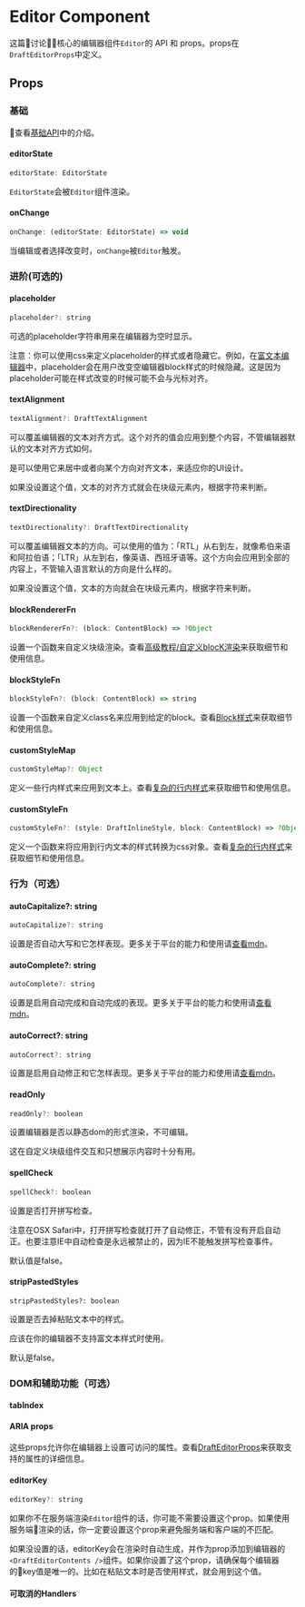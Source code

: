 # Editor Component

这篇讨论核心的编辑器组件`Editor`的 API 和 props。props在`DraftEditorProps`中定义。

## Props

### 基础

查看[基础API](../quick-start/api-basics.md)中的介绍。

#### editorState

```javascript
editorState: EditorState
```

`EditorState`会被`Editor`组件渲染。

#### onChange

```javascript
onChange: (editorState: EditorState) => void
```

当编辑或者选择改变时，`onChange`被`Editor`触发。

### 进阶(可选的)

#### placeholder

```javascript
placeholder?: string
```

可选的placeholder字符串用来在编辑器为空时显示。

注意：你可以使用css来定义placeholder的样式或者隐藏它。例如，在[富文本编辑器](https://github.com/facebook/draft-js/tree/master/examples/draft-0-10-0/rich)中，placeholder会在用户改变空编辑器block样式的时候隐藏。这是因为placeholder可能在样式改变的时候可能不会与光标对齐。

#### textAlignment

```javascript
textAlignment?: DraftTextAlignment
```

可以覆盖编辑器的文本对齐方式。这个对齐的值会应用到整个内容，不管编辑器默认的文本对齐方式如何。

是可以使用它来居中或者向某个方向对齐文本，来适应你的UI设计。

如果没设置这个值，文本的对齐方式就会在块级元素内，根据字符来判断。

#### textDirectionality

```javascript
textDirectionality?: DraftTextDirectionality
```

可以覆盖编辑器文本的方向。可以使用的值为：「RTL」从右到左，就像希伯来语和阿拉伯语；「LTR」从左到右，像英语、西班牙语等。这个方向会应用到全部的内容上，不管输入语言默认的方向是什么样的。

如果没设置这个值，文本的方向就会在块级元素内，根据字符来判断。

#### blockRendererFn

```javascript
blockRendererFn?: (block: ContentBlock) => ?Object
```

设置一个函数来自定义块级渲染。查看[高级教程/自定义blocK渲染](../advanced-topic/custom-block-rendering.md)来获取细节和使用信息。

#### blockStyleFn

```javascript
blockStyleFn?: (block: ContentBlock) => string
```

设置一个函数来自定义class名来应用到给定的block。查看[Block样式](../advanced-topic/block-styling.md)来获取细节和使用信息。

#### customStyleMap

```javascript
customStyleMap?: Object
```

定义一些行内样式来应用到文本上。查看[复杂的行内样式](../advanced-topic/complex-inline-styles.md)来获取细节和使用信息。

#### customStyleFn

```javascript
customStyleFn?: (style: DraftInlineStyle, block: ContentBlock) => ?Object
```

定义一个函数来将应用到行内文本的样式转换为css对象。查看[复杂的行内样式](../advanced-topic/complex-inline-styles.md)来获取细节和使用信息。

### 行为（可选）

#### autoCapitalize?: string

```javascript
autoCapitalize?: string
```

设置是否自动大写和它怎样表现。更多关于平台的能力和使用请[查看mdn](https://developer.mozilla.org/en-US/docs/Web/HTML/Element/Input#attr-autocapitalize)。

#### autoComplete?: string

```javascript
autoComplete?: string
```

设置是启用自动完成和自动完成的表现。更多关于平台的能力和使用请[查看mdn](https://developer.mozilla.org/en-US/docs/Web/HTML/Element/Input#attr-autocomplete)。

#### autoCorrect?: string

```javascript
autoCorrect?: string
```

设置是启用自动修正和它怎样表现。更多关于平台的能力和使用请[查看mdn](https://developer.mozilla.org/en-US/docs/Web/HTML/Element/Input#attr-autocorrect)。

#### readOnly

```javascript
readOnly?: boolean
```

设置编辑器是否以静态dom的形式渲染，不可编辑。

这在自定义块级组件交互和只想展示内容时十分有用。

#### spellCheck

```javascript
spellCheck?: boolean
```

设置是否打开拼写检查。

注意在OSX Safari中，打开拼写检查就打开了自动修正，不管有没有开启自动正。也要注意IE中自动检查是永远被禁止的，因为IE不能触发拼写检查事件。

默认值是false。

#### stripPastedStyles

```javacript
stripPastedStyles?: boolean
```

设置是否去掉粘贴文本中的样式。

应该在你的编辑器不支持富文本样式时使用。

默认是false。

### DOM和辅助功能（可选）

#### tabIndex
#### ARIA props

这些props允许你在编辑器上设置可访问的属性。查看[DraftEditorProps](https://github.com/facebook/draft-js/blob/master/src/component/base/DraftEditorProps.js)来获取支持的属性的详细信息。

#### editorKey

```javascript
editorKey?: string
```

如果你不在服务端渲染`Editor`组件的话，你可能不需要设置这个prop。如果使用服务端渲染的话，你一定要设置这个prop来避免服务端和客户端的不匹配。

如果没设置的话，editorKey会在渲染时自动生成，并作为prop添加到编辑器的`<DraftEditorContents />`组件。如果你设置了这个prop，请确保每个编辑器的key值是唯一的。比如在粘贴文本时是否使用样式，就会用到这个值。

#### 可取消的Handlers 
